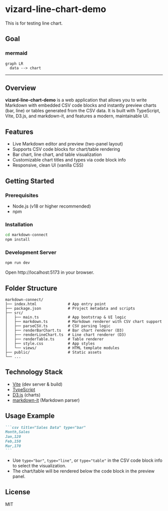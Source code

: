 # vizard-line-chart-demo
This is for testing line chart.

## Goal
### mermaid
```mermaid
graph LR
  data --> chart
```

---

## Overview

**vizard-line-chart-demo** is a web application that allows you to write Markdown with embedded CSV code blocks and instantly preview charts (bar, line) or tables generated from the CSV data. It is built with TypeScript, Vite, D3.js, and markdown-it, and features a modern, maintainable UI.

## Features
- Live Markdown editor and preview (two-panel layout)
- Supports CSV code blocks for chart/table rendering
- Bar chart, line chart, and table visualization
- Customizable chart titles and types via code block info
- Responsive, clean UI (vanilla CSS)

## Getting Started

### Prerequisites
- Node.js (v18 or higher recommended)
- npm

### Installation

```bash
cd markdown-connect
npm install
```

### Development Server

```bash
npm run dev
```

Open http://localhost:5173 in your browser.

## Folder Structure

```
markdown-connect/
├── index.html              # App entry point
├── package.json            # Project metadata and scripts
├── src/
│   ├── main.ts             # App bootstrap & UI logic
│   ├── markdown.ts         # Markdown renderer with CSV chart support
│   ├── parseCSV.ts         # CSV parsing logic
│   ├── renderBarChart.ts   # Bar chart renderer (D3)
│   ├── renderLineChart.ts  # Line chart renderer (D3)
│   ├── renderTable.ts      # Table renderer
│   ├── style.css           # App styles
│   └── views/              # HTML template modules
├── public/                 # Static assets
└── ...
```

## Technology Stack
- [Vite](https://vitejs.dev/) (dev server & build)
- [TypeScript](https://www.typescriptlang.org/)
- [D3.js](https://d3js.org/) (charts)
- [markdown-it](https://github.com/markdown-it/markdown-it) (Markdown parser)

## Usage Example

~~~markdown
```csv title="Sales Data" type="bar"
Month,Sales
Jan,120
Feb,150
Mar,170
```
~~~

- Use `type="bar"`, `type="line"`, or `type="table"` in the CSV code block info to select the visualization.
- The chart/table will be rendered below the code block in the preview panel.

## License
MIT
